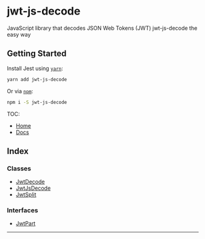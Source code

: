 
jwt-js-decode
=============

JavaScript library that decodes JSON Web Tokens (JWT) jwt-js-decode the easy way

Getting Started
---------------

Install Jest using [`yarn`](https://yarnpkg.com/en/package/jwt-js-decode):

```bash
yarn add jwt-js-decode
```

Or via [`npm`](https://www.npmjs.com/package/jwt-js-decode):

```bash
npm i -S jwt-js-decode
```

TOC:

*   [Home](https://github.com/tomitribe/jwt-js-decode)
*   [Docs](/docs/)

## Index

### Classes

* [JwtDecode](classes/jwtdecode.md)
* [JwtJsDecode](classes/jwtjsdecode.md)
* [JwtSplit](classes/jwtsplit.md)

### Interfaces

* [JwtPart](interfaces/jwtpart.md)

---

